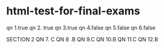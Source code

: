 # html-test-for-final-exams
  qn 1.true
  qn 2. true
  qn 3.true
  qn 4.false
  qn 5.false
  qn 6.false

  SECTION 2
  QN 7. C
  QN 8 .B
  QN 9.C
  QN 10.B
  QN 11.C
  QN 12.B

